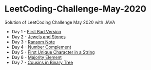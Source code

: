 # LeetCoding-Challenge-May-2020
Solution of LeetCoding Challenge May 2020 with JAVA
* Day 1 - [First Bad Version](https://github.com/WangYuw/LeetCoding-Challenge-May-2020/blob/master/Day-1-First-Bad-Version/Solution.java)
* Day 2 - [Jewels and Stones](https://github.com/WangYuw/LeetCoding-Challenge-May-2020/blob/master/Day-2-Jewels-and-Stones/Solution.java)
* Day 3 - [Ransom Note](https://github.com/WangYuw/LeetCoding-Challenge-May-2020/blob/master/Day-3-Ransom-Note/Solution.java)
* Day 4 - [Number Complement](https://github.com/WangYuw/LeetCoding-Challenge-May-2020/blob/master/Day-4-Number-Complement/Solution.java)
* Day 5 - [First Unique Character in a String](https://github.com/WangYuw/LeetCoding-Challenge-May-2020/blob/master/Day-5-First-Unique-Character-in-a-String/Solution.java)
* Day 6 - [Majority Element](https://github.com/WangYuw/LeetCoding-Challenge-May-2020/blob/master/Day-6-Majority-Element/Solution.java)
* Day 7 - [Cousins in Binary Tree](https://github.com/WangYuw/LeetCoding-Challenge-May-2020/blob/master/Day-7-Cousins-in-Binary-Tree/Solution.java)
